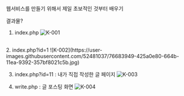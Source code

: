 웹서비스를 만들기 위해서 제일 초보적인 것부터 배우기

결과물?
1. index.php
![K-001](https://user-images.githubusercontent.com/52481037/76683944-3e2df100-664b-11ea-99b4-a8376f2d6f5a.jpg)
<br>
2. index.php?id=1 
![K-002](https://user-images.githubusercontent.com/52481037/76683949-425a0e80-664b-11ea-9392-357bf8021c5b.jpg)

3. index.php?id=11 : 내가 직접 작성한 글 페이지
![K-003](https://user-images.githubusercontent.com/52481037/76683952-44bc6880-664b-11ea-870f-03435b650110.jpg)

4. write.php : 글 포스팅 화면 
![K-004](https://user-images.githubusercontent.com/52481037/76683953-45ed9580-664b-11ea-99c6-ec0d940ec59e.jpg)
